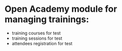 Open Academy module for managing trainings:
===========================================
- training courses for test
- training sessions for test
- attendees registration for test
